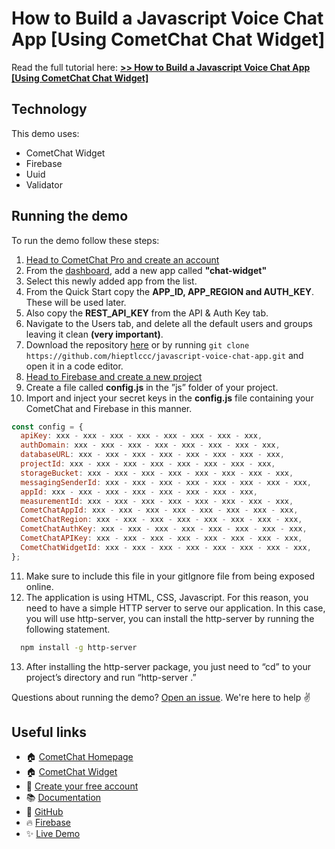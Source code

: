 # How to Build a Javascript Voice Chat App [Using CometChat Chat Widget]

Read the full tutorial here: [**>> How to Build a Javascript Voice Chat App [Using CometChat Chat Widget]**](https://www.cometchat.com/tutorials/#)

## Technology

This demo uses:

- CometChat Widget
- Firebase
- Uuid
- Validator

## Running the demo

To run the demo follow these steps:

1. [Head to CometChat Pro and create an account](https://app.cometchat.com/signup)
2. From the [dashboard](https://app.cometchat.com/apps), add a new app called **"chat-widget"**
3. Select this newly added app from the list.
4. From the Quick Start copy the **APP_ID, APP_REGION and AUTH_KEY**. These will be used later.
5. Also copy the **REST_API_KEY** from the API & Auth Key tab.
6. Navigate to the Users tab, and delete all the default users and groups leaving it clean **(very important)**.
7. Download the repository [here](https://github.com/hieptlccc/javascript-voice-chat-app/archive/main.zip) or by running `git clone https://github.com/hieptlccc/javascript-voice-chat-app.git` and open it in a code editor.
8. [Head to Firebase and create a new project](https://console.firebase.google.com)
9. Create a file called **config.js** in the ”js” folder of your project.
10. Import and inject your secret keys in the **config.js** file containing your CometChat and Firebase in this manner.

```js
const config = {
  apiKey: xxx - xxx - xxx - xxx - xxx - xxx - xxx - xxx,
  authDomain: xxx - xxx - xxx - xxx - xxx - xxx - xxx - xxx,
  databaseURL: xxx - xxx - xxx - xxx - xxx - xxx - xxx - xxx,
  projectId: xxx - xxx - xxx - xxx - xxx - xxx - xxx - xxx,
  storageBucket: xxx - xxx - xxx - xxx - xxx - xxx - xxx - xxx,
  messagingSenderId: xxx - xxx - xxx - xxx - xxx - xxx - xxx - xxx,
  appId: xxx - xxx - xxx - xxx - xxx - xxx - xxx - xxx,
  measurementId: xxx - xxx - xxx - xxx - xxx - xxx - xxx - xxx,
  CometChatAppId: xxx - xxx - xxx - xxx - xxx - xxx - xxx - xxx,
  CometChatRegion: xxx - xxx - xxx - xxx - xxx - xxx - xxx - xxx,
  CometChatAuthKey: xxx - xxx - xxx - xxx - xxx - xxx - xxx - xxx,
  CometChatAPIKey: xxx - xxx - xxx - xxx - xxx - xxx - xxx - xxx,
  CometChatWidgetId: xxx - xxx - xxx - xxx - xxx - xxx - xxx - xxx,
};
```

11. Make sure to include this file in your gitIgnore file from being exposed online.
12. The application is using HTML, CSS, Javascript. For this reason, you need to have a simple HTTP server to serve our application. In this case, you will use http-server, you can install the http-server by running the following statement.

```sh
  npm install -g http-server
```

13. After installing the http-server package, you just need to “cd” to your project’s directory and run “http-server .”

Questions about running the demo? [Open an issue](https://github.com/hieptlccc/javascript-voice-chat-app/issues). We're here to help ✌️

## Useful links

- 🏠 [CometChat Homepage](https://app.cometchat.com/signup)
- 🏠 [CometChat Widget](https://www.cometchat.com/docs/chat-widgets/web)
- 🚀 [Create your free account](https://app.cometchat.com/apps)
- 📚 [Documentation](https://prodocs.cometchat.com)
- 👾 [GitHub](https://www.github.com/cometchat-pro)
- 🔥 [Firebase](https://console.firebase.google.com)
- ✨ [Live Demo](https://javascript-chat-app.glitch.me)
